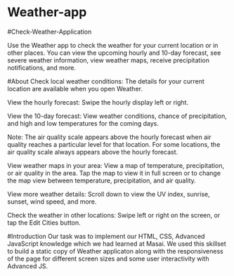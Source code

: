 # Weather-app
#Check-Weather-Application

Use the Weather app to check the weather for your current location or in other places. You can view the upcoming hourly and 10-day forecast, see severe weather information, view weather maps, receive precipitation notifications, and more.

#About
Check local weather conditions: The details for your current location are available when you open Weather.

View the hourly forecast: Swipe the hourly display left or right.

View the 10-day forecast: View weather conditions, chance of precipitation, and high and low temperatures for the coming days.

Note: The air quality scale appears above the hourly forecast when air quality reaches a particular level for that location. For some locations, the air quality scale always appears above the hourly forecast.

View weather maps in your area: View a map of temperature, precipitation, or air quality in the area. Tap the map to view it in full screen or to change the map view between temperature, precipitation, and air quality.

View more weather details: Scroll down to view the UV index, sunrise, sunset, wind speed, and more.

Check the weather in other locations: Swipe left or right on the screen, or tap the Edit Cities button.


#Introduction
Our task was to implement our HTML, CSS, Advanced JavaScript knowledge which we had learned at Masai. We used this skillset to build a static copy of Weather applicaton along with the responsiveness of the page for different screen sizes and some user interactivity with Advanced JS.
